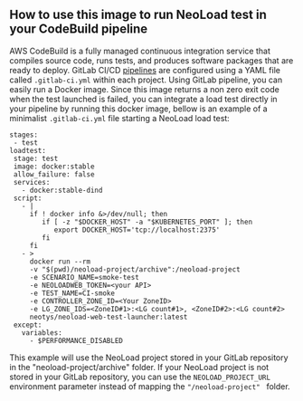 ## How to use this image to run NeoLoad test in your CodeBuild pipeline

AWS CodeBuild is a fully managed continuous integration service that compiles source code, runs tests, and produces software packages that are ready to deploy.
GitLab CI/CD [pipelines](https://docs.gitlab.com/ee/ci/pipelines.html) are configured using a YAML file called `.gitlab-ci.yml` within each project.
Using GitLab pipeline, you can easily run a Docker image. 
Since this image returns a non zero exit code when the test launched is failed, you can integrate a load test directly in your pipeline by running this docker image, bellow is an example of a minimalist `.gitlab-ci.yml` file starting a NeoLoad load test:
```
stages:
 - test
loadtest:
 stage: test
 image: docker:stable
 allow_failure: false
 services:
   - docker:stable-dind
 script:
   - |
     if ! docker info &>/dev/null; then
        if [ -z "$DOCKER_HOST" -a "$KUBERNETES_PORT" ]; then
           export DOCKER_HOST='tcp://localhost:2375'
        fi
     fi
   - >
     docker run --rm 
     -v "$(pwd)/neoload-project/archive":/neoload-project 
     -e SCENARIO_NAME=smoke-test
     -e NEOLOADWEB_TOKEN=<your API>
     -e TEST_NAME=CI-smoke 
     -e CONTROLLER_ZONE_ID=<Your ZoneID> 
     -e LG_ZONE_IDS=<ZoneID#1>:<LG count#1>, <ZoneID#2>:<LG count#2> 
     neotys/neoload-web-test-launcher:latest
 except:
   variables:
     - $PERFORMANCE_DISABLED

```
This example will use the NeoLoad project stored in your GitLab repository in the "neoload-project/archive" folder.
If your NeoLoad project is not stored in your GitLab repository, you can use the `NEOLOAD_PROJECT_URL` environment parameter instead of mapping the `"/neoload-project" ` folder.
<!--stackedit_data:
eyJoaXN0b3J5IjpbMjA5NTI5NDE4MF19
-->